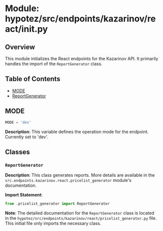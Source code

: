 # Module: hypotez/src/endpoints/kazarinov/react/__init__.py

## Overview

This module initializes the React endpoints for the Kazarinov API. It primarily handles the import of the `ReportGenerator` class.

## Table of Contents

* [MODE](#MODE)
* [ReportGenerator](#ReportGenerator)


## MODE

```python
MODE = 'dev'
```

**Description**: This variable defines the operation mode for the endpoint.  Currently set to 'dev'.


## Classes

### `ReportGenerator`

**Description**: This class generates reports.  More details are available in the `src.endpoints.kazarinov.react.pricelist_generator` module's documentation.

**Import Statement**:


```python
from .pricelist_generator import ReportGenerator
```

**Note**: The detailed documentation for the `ReportGenerator` class is located in the `hypotez/src/endpoints/kazarinov/react/pricelist_generator.py` file.  This initial file only imports the necessary class.